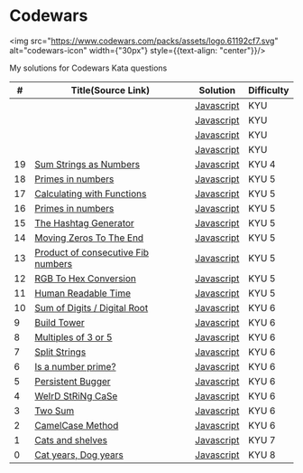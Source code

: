 # Codewars

<img src="https://www.codewars.com/packs/assets/logo.61192cf7.svg" alt="codewars-icon" width={"30px"} style={{text-align: "center"}}/>

My solutions for Codewars Kata questions


| #   | Title(Source Link)                                                                                                                                                          | Solution                                                    | Difficulty |
| --- | -------------------------------------------------------------------------------------------------------------------------------------------------------------- | ----------------------------------------------------------- | ---------- |
|    | []() |    [Javascript](./KYU-)    | KYU        |
|    | []() |    [Javascript](./KYU-)    | KYU        |
|    | []() |    [Javascript](./KYU-)    | KYU        |
|    | []() |    [Javascript](./KYU-)    | KYU        |
| 19   | [Sum Strings as Numbers](https://www.codewars.com/kata/5324945e2ece5e1f32000370) |    [Javascript](./KYU-4/SumStrAsNums.js)    | KYU 4       |
| 18   | [Primes in numbers](https://www.codewars.com/kata/54d512e62a5e54c96200019e) |    [Javascript](./KYU-5/PrimeDecomposition.js)    | KYU 5       |
| 17   | [Calculating with Functions](https://www.codewars.com/kata/525f3eda17c7cd9f9e000b39) |    [Javascript](./KYU-5/CalcWithFunctions2.js)    | KYU 5       |
| 16   | [Primes in numbers](https://www.codewars.com/kata/54d512e62a5e54c96200019e) |    [Javascript](./KYU-5/)    | KYU 5       |
| 15   | [The Hashtag Generator](https://www.codewars.com/kata/52449b062fb80683ec000024) |    [Javascript](./KYU-5/Hashtag.js)    | KYU 5       |
| 14   | [Moving Zeros To The End](https://www.codewars.com/kata/52597aa56021e91c93000cb0) |    [Javascript](./KYU-5/MoveZeros.js)    | KYU 5       |
| 13   | [Product of consecutive Fib numbers](https://www.codewars.com/kata/5541f58a944b85ce6d00006a) |    [Javascript](./KYU-5/productFib.js)    | KYU 5       |
| 12   | [RGB To Hex Conversion](https://www.codewars.com/kata/513e08acc600c94f01000001/train/javascript) |    [Javascript](./KYU-5/rgbToHex.js)    | KYU 5       |
| 11   | [Human Readable Time](https://www.codewars.com/kata/52685f7382004e774f0001f7) |    [Javascript](./KYU-5/HumanReadableTime.js)    | KYU 5       |
| 10   | [Sum of Digits / Digital Root](https://www.codewars.com/kata/541c8630095125aba6000c00) |    [Javascript](./KYU-6/DigitalRoot.js)    | KYU 6       |
| 9   | [Build Tower](https://www.codewars.com/kata/576757b1df89ecf5bd00073b) |    [Javascript](./KYU-6/BuildTower.js)    | KYU 6       |
| 8   | [Multiples of 3 or 5](https://www.codewars.com/kata/514b92a657cdc65150000006) |    [Javascript](./KYU-6/MultiplesOf3And5.js)    | KYU 6       |
| 7   | [Split Strings](https://www.codewars.com/kata/515de9ae9dcfc28eb6000001) |    [Javascript](./KYU-6/SplitStrings.js)    | KYU 6       |
| 6   | [Is a number prime?](https://www.codewars.com/kata/5262119038c0985a5b00029f) |    [Javascript](./KYU-6/isPrime.js)    | KYU 6       |
| 5   | [Persistent Bugger](https://www.codewars.com/kata/55bf01e5a717a0d57e0000ec) |    [Javascript](./KYU-6/PersistentBugger.js)    | KYU 6       |
| 4   | [WeIrD StRiNg CaSe](https://www.codewars.com/kata/52b757663a95b11b3d00062d) |    [Javascript](./KYU-6/WeirdStringCase.js)    | KYU 6       |
| 3   | [Two Sum](https://www.codewars.com/kata/52c31f8e6605bcc646000082) |    [Javascript](./KYU-6/TwoSum.js)    | KYU 6       |
| 2   | [CamelCase Method](https://www.codewars.com/kata/587731fda577b3d1b0001196) |    [Javascript](./KYU-6/CamelCase.js)    | KYU 6       |
| 1   | [Cats and shelves](https://www.codewars.com/kata/62c93765cef6f10030dfa92b) |    [Javascript](./KYU-7/CatsAndShelves.js)    | KYU 7       |
| 0   | [Cat years, Dog years](https://www.codewars.com/kata/5a6663e9fd56cb5ab800008b) | [Javascript](./KYU-8/HumanCatDog.js) | KYU 8